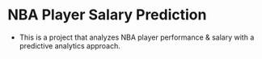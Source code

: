 # NBA Player Salary Prediction
* This is a project that analyzes NBA player performance & salary with a predictive analytics approach.

